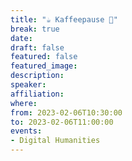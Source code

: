 ```yaml
---
title: "☕️ Kaffeepause 🥐"
break: true
date:
draft: false
featured: false
featured_image:
description:
speaker:
affiliation:
where:
from: 2023-02-06T10:30:00
to: 2023-02-06T11:00:00
events:
- Digital Humanities
---
```

